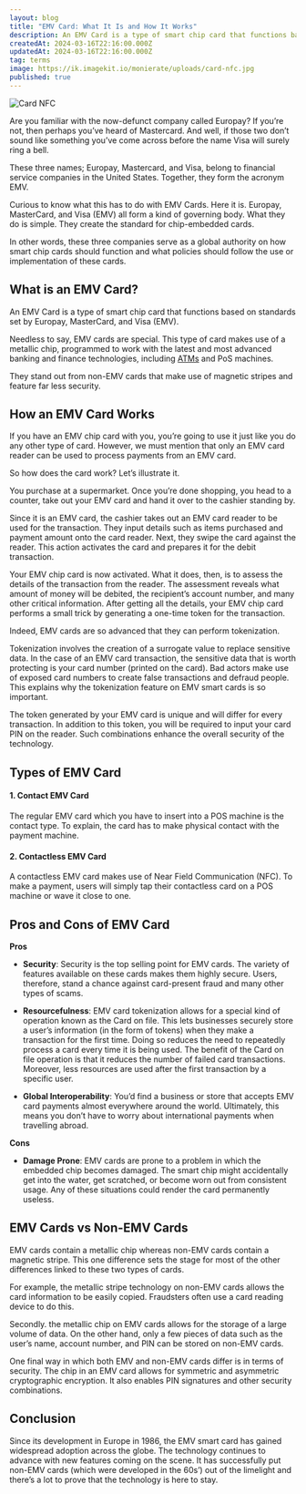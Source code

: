 ```yaml
---
layout: blog
title: "EMV Card: What It Is and How It Works"
description: An EMV Card is a type of smart chip card that functions based on standards set by Europay, MasterCard, and Visa (EMV). Needless to say, EMV cards are special. This type of card makes use of a metallic chip, programmed to work with the latest and most advanced banking and finance technologies, including ATMs and PoS machines.
createdAt: 2024-03-16T22:16:00.000Z
updatedAt: 2024-03-16T22:16:00.000Z
tag: terms
image: https://ik.imagekit.io/monierate/uploads/card-nfc.jpg
published: true
---
```

![Card NFC](https://ik.imagekit.io/monierate/uploads/card-nfc.jpg)

Are you familiar with the now-defunct company called Europay? If you’re not, then perhaps you’ve heard of Mastercard. And well, if those two don’t sound like something you’ve come across before the name Visa will surely ring a bell. 

These three names; Europay, Mastercard, and Visa, belong to financial service companies in the United States. Together, they form the acronym EMV. 

Curious to know what this has to do with EMV Cards. Here it is. Europay, MasterCard, and Visa (EMV) all form a kind of governing body. What they do is simple. They create the standard for chip-embedded cards. 

In other words, these three companies serve as a global authority on how smart chip cards should function and what policies should follow the use or implementation of these cards. 


## What is an EMV Card?

An EMV Card is a type of smart chip card that functions based on standards set by Europay, MasterCard, and Visa (EMV). 

Needless to say, EMV cards are special. This type of card makes use of a metallic chip, programmed to work with the latest and most advanced banking and finance technologies, including [ATMs](https://monierate.com/blog/what-is-an-automated-teller-machine-atm-and-how-it-works-in-nigeria) and PoS machines. 

They stand out from non-EMV cards that make use of magnetic stripes and feature far less security.  


## How an EMV Card Works

If you have an EMV chip card with you, you’re going to use it just like you do any other type of card. However, we must mention that only an EMV card reader can be used to process payments from an EMV card.  

So how does the card work? Let’s illustrate it.

You purchase at a supermarket. Once you’re done shopping, you head to a counter, take out your EMV card and hand it over to the cashier standing by. 

Since it is an EMV card, the cashier takes out an EMV card reader to be used for the transaction. They input details such as items purchased and payment amount onto the card reader. Next, they swipe the card against the reader. This action activates the card and prepares it for the debit transaction. 

Your EMV chip card is now activated. What it does, then, is to assess the details of the transaction from the reader. The assessment reveals what amount of money will be debited, the recipient’s account number, and many other critical information. After getting all the details, your EMV chip card performs a small trick by generating a one-time token for the transaction. 

Indeed, EMV cards are so advanced that they can perform tokenization. 

Tokenization involves the creation of a surrogate value to replace sensitive data. In the case of an EMV card transaction, the sensitive data that is worth protecting is your card number (printed on the card). Bad actors make use of exposed card numbers to create false transactions and defraud people. This explains why the tokenization feature on EMV smart cards is so important. 

The token generated by your EMV card is unique and will differ for every transaction. In addition to this token, you will be required to input your card PIN on the reader. Such combinations enhance the overall security of the technology.  


## Types of EMV Card

#### 1. Contact EMV Card

The regular EMV card which you have to insert into a POS machine is the contact type. To explain, the card has to make physical contact with the payment machine. 

#### 2. Contactless EMV Card

A contactless EMV card makes use of Near Field Communication (NFC). To make a payment, users will simply tap their contactless card on a POS machine or wave it close to one. 


## Pros and Cons of EMV Card 

**Pros**

* **Security**: Security is the top selling point for EMV cards. The variety of features available on these cards makes them highly secure. Users, therefore, stand a chance against card-present fraud and many other types of scams. 
* **Resourcefulness**: EMV card tokenization allows for a special kind of operation known as the Card on file. This lets businesses securely store a user’s information (in the form of tokens) when they make a transaction for the first time. Doing so reduces the need to repeatedly process a card every time it is being used.  The benefit of the Card on file operation is that it reduces the number of failed card transactions. Moreover, less resources are used after the first transaction by a specific user. 

* **Global Interoperability**: You’d find a business or store that accepts EMV card payments almost everywhere around the world. Ultimately, this means you don’t have to worry about international payments when travelling abroad. 

**Cons** 

- **Damage Prone**: EMV cards are prone to a problem in which the embedded chip becomes damaged. The smart chip might accidentally get into the water, get scratched, or become worn out from consistent usage. Any of these situations could render the card permanently useless. 


## EMV Cards vs Non-EMV Cards

EMV cards contain a metallic chip whereas non-EMV cards contain a magnetic stripe. This one difference sets the stage for most of the other differences linked to these two types of cards. 

For example, the metallic stripe technology on non-EMV cards allows the card information to be easily copied. Fraudsters often use a card reading device to do this. 

Secondly. the metallic chip on EMV cards allows for the storage of a large volume of data. On the other hand, only a few pieces of data such as the user’s name, account number, and PIN can be stored on non-EMV cards. 

One final way in which both EMV and non-EMV cards differ is in terms of security. The chip in an EMV card allows for symmetric and asymmetric cryptographic encryption. It also enables PIN signatures and other security combinations. 


## Conclusion
Since its development in Europe in 1986, the EMV smart card has gained widespread adoption across the globe. The technology continues to advance with new features coming on the scene. It has successfully put non-EMV cards (which were developed in the 60s’) out of the limelight and there’s a lot to prove that the technology is here to stay.
